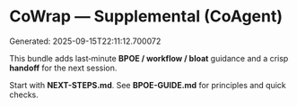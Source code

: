 # CoWrap — Supplemental (CoAgent)
Generated: 2025-09-15T22:11:12.700072

This bundle adds last‑minute **BPOE / workflow / bloat** guidance and a crisp **handoff** for the next session.

Start with **NEXT-STEPS.md**. See **BPOE-GUIDE.md** for principles and quick checks.
